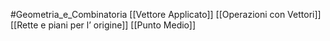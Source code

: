 #Geometria_e_Combinatoria 
[[Vettore Applicato]]
[[Operazioni con Vettori]]
[[Rette e piani per l’ origine]]
[[Punto Medio]]
